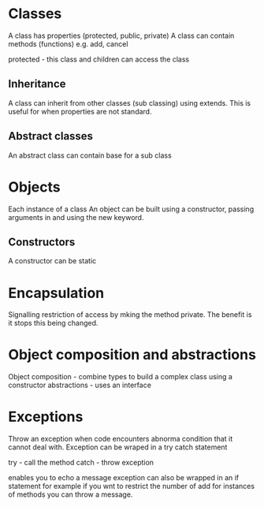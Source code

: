 Classes
=======
A class has properties (protected, public, private)
A class can contain methods (functions) e.g. add, cancel

protected - this class and children can access the class

Inheritance
-------------
A class can inherit from other classes (sub classing) using extends. This is useful for when properties are not standard.

Abstract classes
------------------
An abstract class can contain base for a sub class

Objects
==========
Each instance of a class
An object can be built using a constructor, passing arguments in and using the new keyword.

Constructors
-------------
A constructor can be static

Encapsulation
=============
Signalling restriction of access by mking the method private. The benefit is it stops this being changed.

Object composition and abstractions
=======================================
Object composition - combine types to build a complex class using a constructor
abstractions - uses an interface

Exceptions
===========
Throw an exception when code encounters abnorma condition that it cannot deal with. Exception can be wraped in a try catch statement

try - call the method
catch - throw exception

enables you to echo a message
exception can also be wrapped in an if statement for example if you wnt to restrict the number of add for instances of methods you can throw a message.


